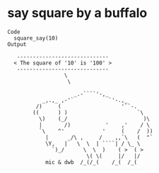 # say square by a buffalo

    Code
      square_say(10)
    Output
      
       ----------------------------- 
      < The square of '10' is '100' >
       ----------------------------- 
                      \
                       \
      
                         _.-````'-,_
               _,.,_ ,-'`           `'-.,_
             /)     (                   '``-.
            ((      ) )                      `\
              \)    (_/                        )\
              |       /)           '    ,'    / \
              `\    ^'            '     (    /  ))
                |      _/\ ,     /    ,,`\   (  "`
                \Y,   |   \  \  | ````| / \_ \
                  `)_/      \  \  )    ( >  ( >
                             \( \(     |/   |/
                mic & dwb  /_(/_(    /_(  /_(
          

